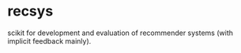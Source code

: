 # recsys
scikit for development and evaluation of recommender systems (with implicit feedback mainly).
